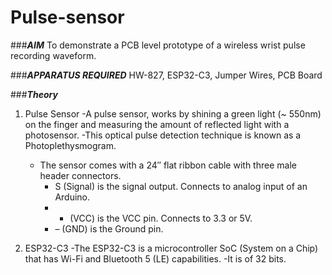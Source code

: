 # Pulse-sensor
###__*AIM*__
To demonstrate a PCB level prototype of a wireless wrist pulse recording waveform.

###__*APPARATUS REQUIRED*__
HW-827, ESP32-C3, Jumper Wires, PCB Board

###__*Theory*__
1. Pulse Sensor
   -A pulse sensor, works by shining a green light (~ 550nm) on the finger and measuring the amount of reflected light with a photosensor.
   -This optical pulse detection technique is known as a Photoplethysmogram.
   - The sensor comes with a 24″ flat ribbon cable with three male header connectors.
       - S (Signal) is the signal output. Connects to analog input of an Arduino.
       - + (VCC) is the VCC pin. Connects to 3.3 or 5V.
       - – (GND) is the Ground pin.

2. ESP32-C3
   -The ESP32-C3 is a microcontroller SoC (System on a Chip) that has Wi-Fi and Bluetooth 5 (LE) capabilities.
   -It is of 32 bits.
